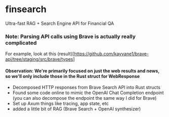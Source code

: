 # finsearch
Ultra-fast RAG + Search Engine API for Financial QA



### Note: Parsing API calls using Brave is actually really complicated
For example, look at this (result)[https://github.com/kayvane1/brave-api/tree/staging/src/brave/types]



#### Observation: We're primarily focused on just the web results and news, so we'll only include those in the Rust struct for WebResponse

- Decomposed HTTP responses from Brave Search API into Rust structs
- Found some code online to mimic the OpenAI Chat Completion endpoint (you can also decompose the endpoint the same way I did for Brave)
- Set up Axum things like tracing, app state, etc
- added a little bit of RAG (Brave Search + OpenAI synthesizer)



